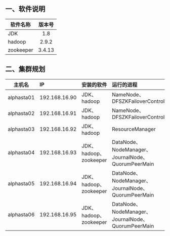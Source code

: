 ## 一、软件说明

软件名称 | 版本号
-|:-:
JDK | 1.8 
hadoop | 2.9.2
zookeeper | 3.4.13

## 二、集群规划

主机名|IP |安装的软件|运行的进程
-|:-|:-|:-
alphasta01|192.168.16.90|JDK、hadoop|NameNode、DFSZKFailoverController
alphasta02|192.168.16.91|JDK、hadoop|NameNode、DFSZKFailoverController
alphasta03|192.168.16.92|JDK、hadoop|ResourceManager
alphasta04|192.168.16.93|JDK、hadoop、zookeeper|DataNode、NodeManager、JournalNode、QuorumPeerMain
alphasta05|192.168.16.94|JDK、hadoop、zookeeper|DataNode、NodeManager、JournalNode、QuorumPeerMain
alphasta06|192.168.16.95 | JDK、hadoop、zookeeper| DataNode、NodeManager、JournalNode、QuorumPeerMain

